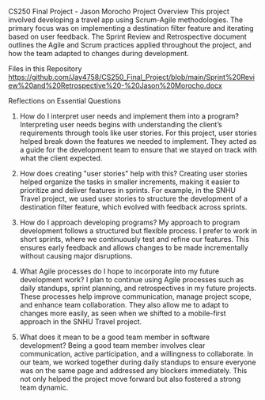 CS250 Final Project - Jason Morocho
Project Overview
This project involved developing a travel app using Scrum-Agile methodologies. The primary focus was on implementing a destination filter feature and iterating based on user feedback. The Sprint Review and Retrospective document outlines the Agile and Scrum practices applied throughout the project, and how the team adapted to changes during development.

Files in this Repository
https://github.com/Jay4758/CS250_Final_Project/blob/main/Sprint%20Review%20and%20Retrospective%20-%20Jason%20Morocho.docx

Reflections on Essential Questions
1. How do I interpret user needs and implement them into a program?
Interpreting user needs begins with understanding the client’s requirements through tools like user stories. For this project, user stories helped break down the features we needed to implement. They acted as a guide for the development team to ensure that we stayed on track with what the client expected.

2. How does creating "user stories" help with this?
Creating user stories helped organize the tasks in smaller increments, making it easier to prioritize and deliver features in sprints. For example, in the SNHU Travel project, we used user stories to structure the development of a destination filter feature, which evolved with feedback across sprints.

3. How do I approach developing programs?
My approach to program development follows a structured but flexible process. I prefer to work in short sprints, where we continuously test and refine our features. This ensures early feedback and allows changes to be made incrementally without causing major disruptions.

4. What Agile processes do I hope to incorporate into my future development work?
I plan to continue using Agile processes such as daily standups, sprint planning, and retrospectives in my future projects. These processes help improve communication, manage project scope, and enhance team collaboration. They also allow me to adapt to changes more easily, as seen when we shifted to a mobile-first approach in the SNHU Travel project.

5. What does it mean to be a good team member in software development?
Being a good team member involves clear communication, active participation, and a willingness to collaborate. In our team, we worked together during daily standups to ensure everyone was on the same page and addressed any blockers immediately. This not only helped the project move forward but also fostered a strong team dynamic.

